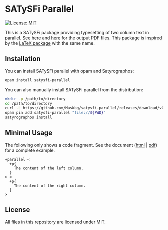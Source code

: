 SATySFi Parallel
================

[![License: MIT](https://img.shields.io/badge/License-MIT-blue.svg)](./LICENSE)

This is a SATySFi package providing typesetting of two column text in parallel. See [here](https://maswag.github.io/satysfi-parallel/example.pdf) and [here](https://maswag.github.io/satysfi-parallel/example-manual.pdf) for the output PDF files. This package is inspired by the [LaTeX package](https://ctan.org/pkg/parallel) with the same name.

Installation
------------

You can install SATySFi parallel with opam and Satyrographos:

```sh
opam install satysfi-parallel
```

You can also manually install SATySFi parallel from the distribution:

```sh
mkdir -p /path/to/directory
cd /path/to/directory
curl -L https://github.com/MasWag/satysfi-parallel/releases/download/v0.2.0/package.tar.gz | tar zxvf -
opam pin add satysfi-parallel "file://${PWD}"
satyrographos install
```

Minimal Usage
-------------

The following only shows a code fragment. See the document ([html](https://maswag.github.io/satysfi-parallel/parallel-doc.html) | [pdf](https://maswag.github.io/satysfi-parallel/parallel-doc.pdf)) for a complete example.

```satysfi
+parallel <
  +p{
    The content of the left column.
  }
> <
  +p{
    The content of the right column.
  }
>
```

License
-------

All files in this repository are licensed under MIT.
